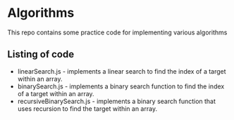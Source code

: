 # Algorithms

This repo contains some practice code for implementing various algorithms

## Listing of code

* linearSearch.js - implements a linear search to find the index of a target within an array.
* binarySearch.js - implements a binary search function to find the index of a target within an array.
* recursiveBinarySearch.js - implements a binary search function that uses recursion to find the target within an array.